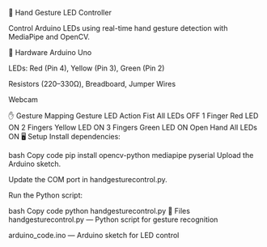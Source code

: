 🤖 Hand Gesture LED Controller

Control Arduino LEDs using real-time hand gesture detection with MediaPipe and OpenCV.

🔧 Hardware
Arduino Uno

LEDs: Red (Pin 4), Yellow (Pin 3), Green (Pin 2)

Resistors (220–330Ω), Breadboard, Jumper Wires

Webcam

✋ Gesture Mapping
Gesture	LED Action
Fist	All LEDs OFF
1 Finger	Red LED ON
2 Fingers	Yellow LED ON
3 Fingers	Green LED ON
Open Hand	All LEDs ON
🖥️ Setup
Install dependencies:

bash
Copy code
pip install opencv-python mediapipe pyserial
Upload the Arduino sketch.

Update the COM port in handgesturecontrol.py.

Run the Python script:

bash
Copy code
python handgesturecontrol.py
📂 Files
handgesturecontrol.py — Python script for gesture recognition

arduino_code.ino — Arduino sketch for LED control
